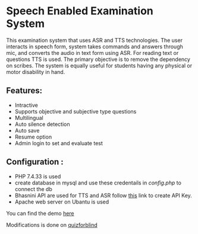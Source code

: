 # Speech Enabled Examination System

This examination system that uses ASR and TTS technologies.  The user interacts in speech form, system takes commands and answers through mic, and converts the audio in text form using ASR. For reading text or questions TTS is used. The primary objective is to remove the dependency on scribes. The system is equally useful for students having any physical or motor disability in hand.

## Features:
* Intractive 
* Supports objective and subjective type questions
* Multilingual
* Auto silence detection
* Auto save
* Resume option
* Admin login to set and evaluate test


## Configuration : 

* PHP 7.4.33 is used
* create database in mysql and use these credentails in *config.php* to connect the db
* Bhasnini API are used for TTS and ASR
follow [this](https://dibd-bhashini.gitbook.io/bhashini-apis) link to create API Key.
* Apache web server on Ubantu is used

You can find the demo [here](https://speechindia.in/quizforblind/) 


Modifications is done on [quizforblind](https://github.com/cycosad/quizforblind)